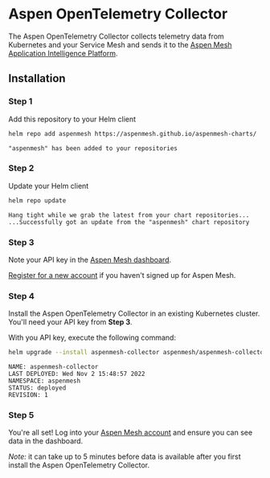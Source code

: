 # Aspen OpenTelemetry Collector

The Aspen OpenTelemetry Collector collects telemetry data from Kubernetes and your Service Mesh and sends it to the [Aspen Mesh Application Intelligence Platform](https://aspenmesh.io/).

## Installation

### Step 1

Add this repository to your Helm client

```bash
helm repo add aspenmesh https://aspenmesh.github.io/aspenmesh-charts/
```

```console
"aspenmesh" has been added to your repositories
```

### Step 2

Update your Helm client

```bash
helm repo update
```

```console
Hang tight while we grab the latest from your chart repositories...
...Successfully got an update from the "aspenmesh" chart repository
```

### Step 3

Note your API key in the [Aspen Mesh dashboard](https://console.cloud.aspenmesh.io/client).

[Register for a new account](https://console.cloud.aspenmesh.io/v1/oauth2/register) if you haven't signed up for Aspen Mesh.

### Step 4

Install the Aspen OpenTelemetry Collector in an existing Kubernetes cluster. You'll need your API key from **Step 3**.

With you API key, execute the following command:

```bash
helm upgrade --install aspenmesh-collector aspenmesh/aspenmesh-collector -n aspenmesh --create-namespace --set apiKey=<replace-with-your-api-key>
```

```console
NAME: aspenmesh-collector
LAST DEPLOYED: Wed Nov 2 15:48:57 2022
NAMESPACE: aspenmesh
STATUS: deployed
REVISION: 1
```

### Step 5

You're all set! Log into your [Aspen Mesh account](https://console.cloud.aspenmesh.io/client) and ensure you can see data in the dashboard.

_Note:_ it can take up to 5 minutes before data is available after you first install the Aspen OpenTelemetry Collector.
